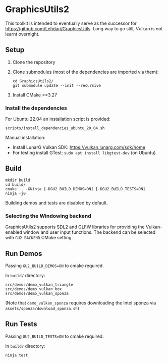 # GraphicsUtils2

This toolkit is intended to eventually serve as the successor for https://github.com/Lehdari/GraphicsUtils.
Long way to go still, Vulkan is not learnt overnight.

## Setup

1) Clone the repository

2) Clone submodules (most of the dependencies are imported via them):
    ```
    cd GraphicsUtils2/
    git submodule update --init --recursive
    ```
3) Install CMake >=3.27

### Install the dependencies
For Ubuntu 22.04 an installation script is provided:
   ```
   scripts/install_dependencies_ubuntu_20_04.sh
   ```

Manual installation:

- Install LunarG Vulkan SDK: https://vulkan.lunarg.com/sdk/home
- For testing install GTest: `sudo apt install libgtest-dev` (on Ubuntu)

## Build

```
mkdir build
cd build/
cmake .. -GNinja [-DGU2_BUILD_DEMOS=ON] [-DGU2_BUILD_TESTS=ON]
ninja -j0
```
Building demos and tests are disabled by default.

### Selecting the Windowing backend

GraphicsUtils2 supports [SDL2](https://www.libsdl.org/) and [GLFW](https://www.glfw.org/)
libraries for providing the Vulkan-enabled window and user input functions. The backend
can be selected with `GU2_BACKEND` CMake setting.

## Run Demos

Passing `GU2_BUILD_DEMOS=ON` to cmake required.

In `build/` directory:
```
src/demos/demo_vulkan_triangle
src/demos/demo_vulkan_box
src/demos/demo_vulkan_sponza
```
(Note that `demo_vulkan_sponza` requires downloading the Intel sponza via `assets/sponza/download_sponza.sh`)

## Run Tests

Passing `GU2_BUILD_TESTS=ON` to cmake required.

In `build/` directory:
```
ninja test
```
